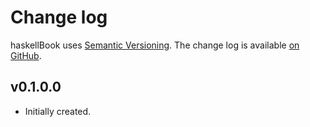 Change log
==========

haskellBook uses [Semantic Versioning][1].
The change log is available [on GitHub][2].

[1]: http://semver.org/spec/v2.0.0.html
[2]: https://github.com/JeremyLWright/haskellBook/releases

## v0.1.0.0

* Initially created.
